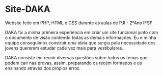 # Site-DAKA
Website feito em PHP, HTML e CSS durante as aulas de PJI - 2ºAno IFSP

DAKA foi a minha primeira experiência em criar um site funcional junto com o documento de visão contendo todas as demais informações.
Eu e minha equipe conseguimos construir uma ideia que surgiu pela necessidade dos jovens quererem estudar cade vez mais para vestibulares.

DAKA consiste em reunir diversas questões sobre todos os temas que podem cair nas provas, assim, preparando os recém formados e os ensinando através dos própios erros.
